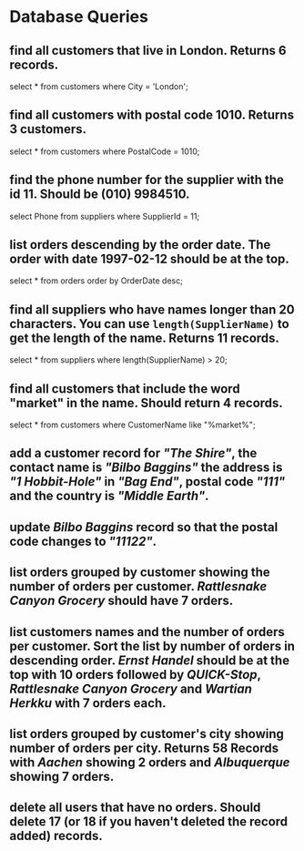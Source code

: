 # Database Queries

## find all customers that live in London. Returns 6 records.

select * from customers where City = 'London';

## find all customers with postal code 1010. Returns 3 customers.

select * from customers where PostalCode = 1010;

## find the phone number for the supplier with the id 11. Should be (010) 9984510.

select Phone from suppliers where SupplierId = 11;

## list orders descending by the order date. The order with date 1997-02-12 should be at the top.

select * from orders order by OrderDate desc;

## find all suppliers who have names longer than 20 characters. You can use `length(SupplierName)` to get the length of the name. Returns 11 records.

select * from suppliers where length(SupplierName) > 20;

## find all customers that include the word "market" in the name. Should return 4 records.

select * from customers where CustomerName like "%market%";

## add a customer record for _"The Shire"_, the contact name is _"Bilbo Baggins"_ the address is _"1 Hobbit-Hole"_ in _"Bag End"_, postal code _"111"_ and the country is _"Middle Earth"_.

## update _Bilbo Baggins_ record so that the postal code changes to _"11122"_.

## list orders grouped by customer showing the number of orders per customer. _Rattlesnake Canyon Grocery_ should have 7 orders.

## list customers names and the number of orders per customer. Sort the list by number of orders in descending order. _Ernst Handel_ should be at the top with 10 orders followed by _QUICK-Stop_, _Rattlesnake Canyon Grocery_ and _Wartian Herkku_ with 7 orders each.

## list orders grouped by customer's city showing number of orders per city. Returns 58 Records with _Aachen_ showing 2 orders and _Albuquerque_ showing 7 orders.

## delete all users that have no orders. Should delete 17 (or 18 if you haven't deleted the record added) records.
